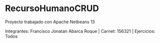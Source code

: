 # RecursoHumanoCRUD
Proyecto trabajado con Apache Netbeans 13

Integrantes: 
Francisco Jonatan Abarca Roque | Carnet: 156321 | Ejercicios: Todos
